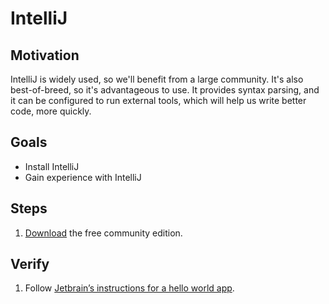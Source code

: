 # IntelliJ

## Motivation

IntelliJ is widely used, so we'll benefit from a large community. It's also best-of-breed, so it's advantageous to use. It provides syntax parsing, and it can be configured to run external tools, which will help us write better code, more quickly.


## Goals

* Install IntelliJ
* Gain experience with IntelliJ


## Steps

1. [Download](https://www.jetbrains.com/idea/download/) the free community edition. 


## Verify 

1. Follow [Jetbrain’s instructions for a hello world app](https://www.jetbrains.com/idea/help/creating-and-running-your-first-java-application.html).